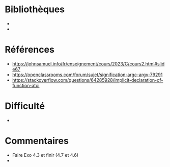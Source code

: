 # Bibliothèques
* 
*

# Références
* https://johnsamuel.info/fr/enseignement/cours/2023/C/cours2.html#slide67
* https://openclassrooms.com/forum/sujet/signification-argc-argv-79291
* https://stackoverflow.com/questions/64285928/implicit-declaration-of-function-atoi

# Difficulté
*

# Commentaires
* Faire Exo 4.3 et finir (4.7 et 4.6)
* 

